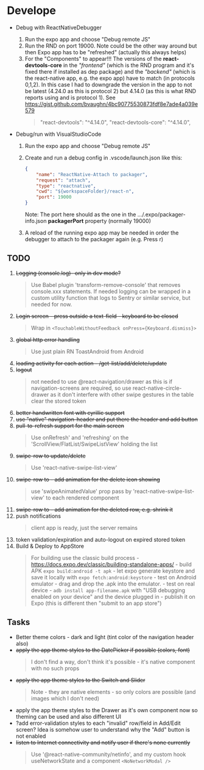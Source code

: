 # Develope

- Debug with ReactNativeDebugger
	1. Run the expo app and choose "Debug remote JS"
	1. Run the RND on port 19000. Note  could be the other way around but then Expo app has to be "refreshed" (actually this always helps)
	1. For the "Components" to appear!!! The versions of the **react-devtools-core** in the *"frontend"* (which is the RND program and it's fixed there if installed as dep package) and the *"backend"* (which is the react-native app, e.g. the expo app) have to match (in protocols 0,1,2). In this case I had to downgrade the version in the app to not be latest (4.24.0 as  this is protocol 2) but 4.14.0 (as this is what RND reports using and is protocol 1). See <https://gist.github.com/bvaughn/4bc90775530873fdf8e7ade4a039e579>
		> "react-devtools": "^4.14.0",
    	  "react-devtools-core": "^4.14.0",

- Debug/run with VisualStudioCode
	1. Run the expo app and choose "Debug remote JS"
	1. Create and run a debug config in .vscode/launch.json like this:

		```json
		{
      		"name": "ReactNative-Attach to packager",
     	 	"request": "attach",
      		"type": "reactnative",
      		"cwd": "${workspaceFolder}/react-n",
      		"port": 19000
    	}
		```
		
		Note: The port here should as the one in the .../.expo/packager-info.json **packagerPort** property (normally 19000)

	1. A reload of the running expo app may be needed in order the debugger to attach to the packager again (e.g. Press r)

## TODO

1. ~~Logging (console.log)- only in dev mode?~~
	> Use Babel plugin 'transform-remove-console' that removes console.xxx statements. If needed logging can be wrapped in a custom utility function that logs to Sentry or similar service, but needed for now.
1. ~~Login screen - press outside a text-field - keyboard to be closed~~
	> Wrap in ```<TouchableWithoutFeedback onPress={Keyboard.dismiss}>```
1. ~~global http error handling~~
	> Use just plain RN ToastAndroid from Android
1. ~~loading activity for each action - /get-list/add/delete/update~~
1. ~~logout~~
	> not needed to use @react-navigation/drawer as this is if navigation-screens are required,	so use react-native-circle-drawer as it don't interfere with other swipe gestures in the table
	> clear the stored token
1. ~~better handwritten font with cyrillic support~~
1. ~~use "native" navigation-header and put there the header and add button~~
1. ~~pull-to-refresh support for the main screen~~
	> Use onRefresh' and 'refreshing' on the 'ScrollView/FlatList/SwipeListView' holding the list
1. ~~swipe-row to update/delete~~
	> Use 'react-native-swipe-list-view'
1. ~~swipe-row to - add animation for the delete icon showing~~
	> use 'swipeAnimatedValue' prop pass by 'react-native-swipe-list-view' to each rendered component
1. ~~swipe-row to - add animation for the deleted row, e.g. shrink it~~
1. push notifications
	> client app is ready, just the server remains
1. token validation/expiration and auto-logout on expired stored token
1. Build & Deploy to AppStore
	> For building use the classic build process - <https://docs.expo.dev/classic/building-standalone-apps/>
		- build APK ```expo build:android -t apk```
		- let expo generate keystore and save it locally with ```expo fetch:android:keystore```
		- test on Android emulator - drag and drop the .apk into the emulator.
		- test on real device - ```adb install app-filename.apk``` with "USB debugging enabled on your device" and the device plugged in
		- publish it on Expo (this is different then "submit to an app store")

## Tasks

- Better theme colors - dark and light (tint color of the navigation header also)
- ~~apply the app theme styles to the DatePicker if possible (colors, font)~~
	> I don't find a way, don't think it's possible - it's native component with no such props
- ~~apply the app theme styles to the Switch and Slider~~
	> Note - they are native elements - so only colors are possible (and images which I don't need)
- apply the app theme styles to the Drawer as it's own component now so theming can be used and also different UI
- ?add error-validation styles to each "invalid" row/field in Add/Edit screen? Idea is somehow user to understand why the "Add" button is not enabled
- ~~listen to Internet connectivity and notify user if there's none currently~~
	> Use '@react-native-community/netinfo', and my custom hook useNetworkState and a component ```<NoNetworkModal />```

